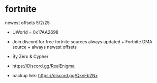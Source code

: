 # fortnite
newest offsets 5/2/25
- UWorld         = 0x17AA2698





- Join discord for free fortnite sources always updated + Fortnite DMA source + always newest offsets
- By Zero & Cypher
- https://Discord.gg/RealEnigma

- backup link: https://discord.gg/QkvFb2Nx
